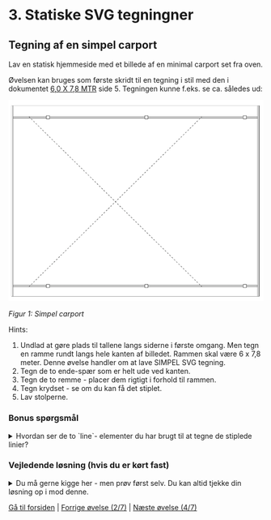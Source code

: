 # 3. Statiske SVG tegningner

## Tegning af en simpel carport

Lav en statisk hjemmeside med et billede af en minimal carport set fra oven.

Øvelsen kan bruges som første skridt til en tegning i stil med den i dokumentet [6,0 X 7,8 MTR](./docs/CP01_DUR_vejledning_2016.pdf) side 5. Tegningen kunne f.eks. se ca. således ud:

![Figur 1: Simpel carport](./images/simpelCarport.png)

*Figur 1: Simpel carport*

Hints:

1. Undlad at gøre plads til tallene langs siderne i første omgang. Men tegn en ramme rundt langs hele kanten af billedet. Rammen skal være 6 x 7,8 meter. Denne øvelse handler om at lave SIMPEL SVG tegning.
2. Tegn de to ende-spær som er helt ude ved kanten.
3. Tegn de to remme - placer dem rigtigt i forhold til rammen.
4. Tegn krydset - se om du kan få det stiplet.
5. Lav stolperne.

### Bonus spørgsmål

<details>
<summary>
Hvordan ser de to `line`- elementer du har brugt til at tegne de stiplede linier?
</summary>

```xml
<line x1="55" y1="35" x2="600" y2="569.5" style="stroke:#000000; stroke-dasharray: 5 5;" />
<line x1="55" y1="569.5" x2="600" y2="35" style="stroke:#000000; stroke-dasharray: 5 5;" />
```

</details>

### Vejledende løsning (hvis du er kørt fast)

<details>
<summary>
Du må gerne kigge her - men prøv først selv. Du kan altid tjekke din løsning op i mod denne.
</summary>

```xml

<?xml version="1.0" ?>

<svg version="1.1" xmlns="http://www.w3.org/2000/svg" xmlns:xlink="http://www.w3.org/1999/xlink"
     viewBox="0 0 800 600">

    <!-- The scene description goes here!  -->

    <!-- Ramme -->
    <rect x="0" y="0" height="600" width="780" style="stroke:#000000; fill: #ffffff" />

    <!-- Remme -->
    <rect x="0" y="35" height="4.5" width="780" style="stroke:#000000; fill: #ffffff" />
    <rect x="0" y="565" height="4.5" width="780" style="stroke:#000000; fill: #ffffff" />

    <!-- Spær -->
    <rect x="0" y="0" height="600" width="4.5" style="stroke:#000000; fill: #ffffff" />
    <rect x="55" y="0" height="600" width="4.5" style="stroke:#000000; fill: #ffffff" />
    <rect x="110" y="0" height="600" width="4.5" style="stroke:#000000; fill: #ffffff" />
    <rect x="775.5" y="0" height="600" width="4.5" style="stroke:#000000; fill: #ffffff" />

    <!-- Kryds -->
    <line x1="55" y1="35" x2="600" y2="569.5" style="stroke:#000000; stroke-dasharray: 5 5;" />
    <line x1="55" y1="569.5" x2="600" y2="35" style="stroke:#000000; stroke-dasharray: 5 5;" />

    <!-- Stolper -->
    <rect x="110" y="32" height="9.7" width="9.7" style="stroke:#000000; fill: #ffffff" />
    <rect x="420" y="32" height="9.7" width="10" style="stroke:#000000; fill: #ffffff" />
    <rect x="730" y="32" height="9.7" width="10" style="stroke:#000000; fill: #ffffff" />
    <rect x="110" y="562" height="9.7" width="10" style="stroke:#000000; fill: #ffffff" />
    <rect x="420" y="562" height="9.7" width="10" style="stroke:#000000; fill: #ffffff" />
    <rect x="730" y="562" height="9.7" width="10" style="stroke:#000000; fill: #ffffff" />
</svg>
```

</details>

[Gå til forsiden](./README.md) | [Forrige øvelse (2/7)](./static_02.md) | [Næste øvelse (4/7)](./static_04.md)
